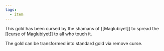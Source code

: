 ```yaml
---
tags:
  - item
---
```

This gold has been cursed by the shamans of [[Maglubiyet]] to spread the [[curse of Maglubiyet]] to all who touch it.

The gold can be transformed into standard gold via remove curse.